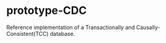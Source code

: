 # prototype-CDC

Reference implementation of a Transactionally and Causally-Consistent(TCC) database.
